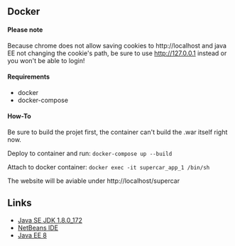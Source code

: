## Docker

#### Please note

Because chrome does not allow saving cookies to http://localhost and java EE not changing the cookie's path, be sure to use http://127.0.0.1 instead or you won't be able to login!


#### Requirements

- docker
- docker-compose


#### How-To

Be sure to build the projet first, the container can't build the .war itself right now.

Deploy to container and run: `docker-compose up --build`

Attach to docker container: `docker exec -it supercar_app_1 /bin/sh`

The website will be aviable under http://localhost/supercar

## Links

- [Java SE JDK 1.8.0_172](http://www.oracle.com/technetwork/java/javase/downloads/jdk8-downloads-2133151.html)
- [NetBeans IDE](https://netbeans.org/downloads/start.html?platform=windows&lang=en&option=javaee)
- [Java EE 8](http://www.oracle.com/technetwork/java/javaee/downloads/java-ee-sdk-downloads-3908423.html)